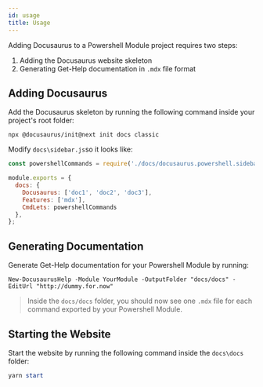 ```yaml
---
id: usage
title: Usage
---
```


Adding Docusaurus to a Powershell Module project requires two steps:

1. Adding the Docusaurus website skeleton
2. Generating Get-Help documentation in `.mdx` file format


## Adding Docusaurus

Add the Docusaurus skeleton by running the following
command inside your project's root folder:

```
npx @docusaurus/init@next init docs classic
```

Modify `docs\sidebar.js`so it looks like:

```js
const powershellCommands = require('./docs/docusaurus.powershell.sidebar.js');

module.exports = {
  docs: {
    Docusaurus: ['doc1', 'doc2', 'doc3'],
    Features: ['mdx'],
    CmdLets: powershellCommands
  },
};
```

## Generating Documentation

Generate Get-Help documentation for your Powershell Module by running:

```
New-DocusaurusHelp -Module YourModule -OutputFolder "docs/docs" -EditUrl "http://dummy.for.now"
```

> Inside the `docs/docs` folder, you should now see one `.mdx` file for each command
> exported by your Powershell Module.

## Starting the Website

Start the website by running the following command inside the `docs\docs` folder:

```powershell
yarn start
```
